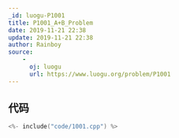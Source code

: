 ```yaml
---
_id: luogu-P1001
title: P1001_A+B_Problem
date: 2019-11-21 22:38
update: 2019-11-21 22:38
author: Rainboy
source: 
    - 
      oj: luogu
      url: https://www.luogu.org/problem/P1001
---
```


## 代码

```c
<%- include("code/1001.cpp") %>
```
